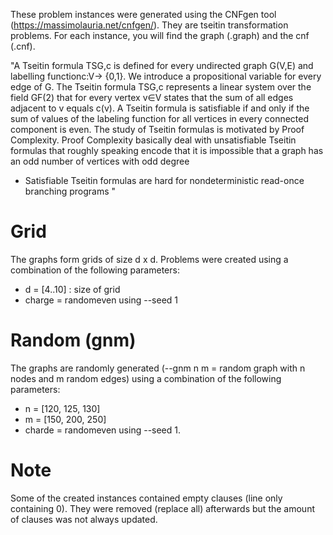 These problem instances were generated using the CNFgen tool (https://massimolauria.net/cnfgen/). They are tseitin transformation problems. For each instance, you will find the graph (.graph) and the cnf (.cnf).

"A Tseitin formula TSG,c is defined for every undirected graph G(V,E) and labelling functionc:V→ {0,1}. We introduce a propositional variable for every edge of G. The Tseitin formula TSG,c represents a linear system over the field GF(2) that for every vertex v∈V states that the sum of all edges adjacent to v equals c(v). A Tseitin formula is satisfiable if and only if the sum of values of the labeling function for all vertices in every connected component is even. The study of Tseitin formulas is motivated by Proof Complexity. Proof Complexity basically deal with unsatisfiable Tseitin formulas that roughly speaking encode that it is impossible that a graph has an odd number of vertices with odd degree
- Satisfiable Tseitin formulas are hard for nondeterministic read-once branching programs
"

# Grid
The graphs form grids of size d x d. Problems were created using a combination of the following parameters: 
* d = [4..10] : size of grid
* charge = randomeven
using --seed 1

# Random (gnm)
The graphs are randomly generated (--gnm n m = random graph with n nodes and m random edges) using a combination of the following parameters:
* n = [120, 125, 130]
* m = [150, 200, 250]
* charde = randomeven
using --seed 1.

# Note
Some of the created instances contained empty clauses (line only containing 0). They were removed (replace all) afterwards but the amount of clauses was not always updated.


